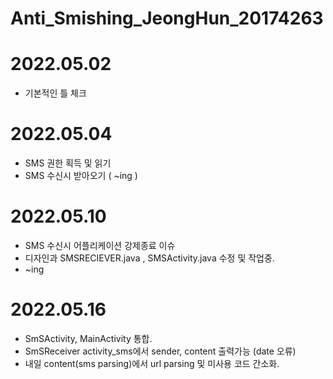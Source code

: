 # Anti_Smishing_JeongHun_20174263

# 2022.05.02
- 기본적인 틀 체크 

# 2022.05.04
- SMS 권한 획득 및 읽기 
- SMS 수신시 받아오기 ( ~ing )

# 2022.05.10
- SMS 수신시 어플리케이션 강제종료 이슈
- 디자인과 SMSRECIEVER.java , SMSActivity.java 수정 및 작업중.
- ~ing

# 2022.05.16
- SmSActivity, MainActivity 통합.
- SmSReceiver activity_sms에서 sender, content 출력가능 (date 오류)
- 내일 content(sms parsing)에서 url parsing 및 미사용 코드 간소화.
